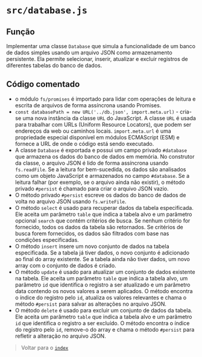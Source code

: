 # `src/database.js`

## Função

Implementar uma classe `Database` que simula a funcionalidade de um banco de dados simples usando um arquivo JSON como armazenamento persistente. Ela permite selecionar, inserir, atualizar e excluir registros de diferentes tabelas do banco de dados.

## Código comentado

- o módulo `fs/promises` é importado para lidar com operações de leitura e escrita de arquivos de forma assíncrona usando Promises.
- `const databasePath = new URL('../db.json', import.meta.url)` - cria-se uma nova instância da classe `URL` do JavaScript. A classe `URL` é usada para trabalhar com URLs (Uniform Resource Locators), que podem ser endereços da web ou caminhos locais. `import.meta.url` é uma propriedade especial disponível em módulos ECMAScript (ESM) e fornece a URL de onde o código está sendo executado.
- A classe `Database` é exportada e possui um campo privado `#database` que armazena os dados do banco de dados em memória. No construtor da classe, o arquivo JSON é lido de forma assíncrona usando `fs.readFile`. Se a leitura for bem-sucedida, os dados são analisados como um objeto JavaScript e armazenados no campo `#database`. Se a leitura falhar (por exemplo, se o arquivo ainda não existir), o método privado `#persist` é chamado para criar o arquivo JSON vazio.
- O método privado `#persist` escreve os dados do banco de dados de volta no arquivo JSON usando `fs.writeFile`.
- O método `select` é usado para recuperar dados da tabela especificada. Ele aceita um parâmetro `table` que indica a tabela alvo e um parâmetro opcional `search` que contém critérios de busca. Se nenhum critério for fornecido, todos os dados da tabela são retornados. Se critérios de busca forem fornecidos, os dados são filtrados com base nas condições especificadas.
- O método `insert` insere um novo conjunto de dados na tabela especificada. Se a tabela já tiver dados, o novo conjunto é adicionado ao final do array existente. Se a tabela ainda não tiver dados, um novo array com o conjunto de dados é criado.
- O método `update` é usado para atualizar um conjunto de dados existente na tabela. Ele aceita um parâmetro `table` que indica a tabela alvo, um parâmetro `id` que identifica o registro a ser atualizado e um parâmetro data contendo os novos valores a serem aplicados. O método encontra o índice do registro pelo `id`, atualiza os valores relevantes e chama o método `#persist` para salvar as alterações no arquivo JSON.
- O método `delete` é usado para excluir um conjunto de dados da tabela. Ele aceita um parâmetro `table` que indica a tabela alvo e um parâmetro `id` que identifica o registro a ser excluído. O método encontra o índice do registro pelo `id`, remove-o do array e chama o método `#persist` para refletir a alteração no arquivo JSON.

> Voltar para o [`index`](../../index.md)
